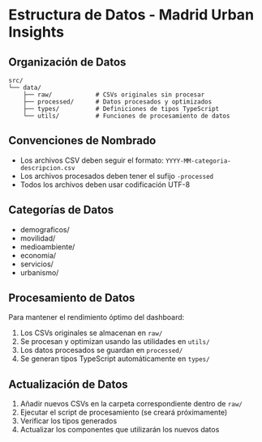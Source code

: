 # Estructura de Datos - Madrid Urban Insights

## Organización de Datos

```
src/
└── data/
    ├── raw/            # CSVs originales sin procesar
    ├── processed/      # Datos procesados y optimizados
    ├── types/          # Definiciones de tipos TypeScript
    └── utils/          # Funciones de procesamiento de datos
```

## Convenciones de Nombrado

- Los archivos CSV deben seguir el formato: `YYYY-MM-categoria-descripcion.csv`
- Los archivos procesados deben tener el sufijo `-processed`
- Todos los archivos deben usar codificación UTF-8

## Categorías de Datos

- demograficos/
- movilidad/
- medioambiente/
- economia/
- servicios/
- urbanismo/

## Procesamiento de Datos

Para mantener el rendimiento óptimo del dashboard:
1. Los CSVs originales se almacenan en `raw/`
2. Se procesan y optimizan usando las utilidades en `utils/`
3. Los datos procesados se guardan en `processed/`
4. Se generan tipos TypeScript automáticamente en `types/`

## Actualización de Datos

1. Añadir nuevos CSVs en la carpeta correspondiente dentro de `raw/`
2. Ejecutar el script de procesamiento (se creará próximamente)
3. Verificar los tipos generados
4. Actualizar los componentes que utilizarán los nuevos datos 